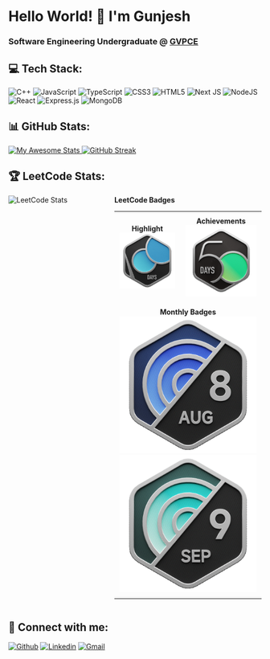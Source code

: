 # Hello World! 👋 I'm Gunjesh
### Software Engineering Undergraduate @ [GVPCE](https://gvpce.ac.in/)

## 💻 Tech Stack:
![C++](https://img.shields.io/badge/c++-%2300599C.svg?style=for-the-badge&logo=c%2B%2B&logoColor=white) 
![JavaScript](https://img.shields.io/badge/javascript-%23323330.svg?style=for-the-badge&logo=javascript&logoColor=%23F7DF1E) 
![TypeScript](https://img.shields.io/badge/typescript-%23007ACC.svg?style=for-the-badge&logo=typescript&logoColor=white) 
![CSS3](https://img.shields.io/badge/css3-%231572B6.svg?style=for-the-badge&logo=css3&logoColor=white) 
![HTML5](https://img.shields.io/badge/html5-%23E34F26.svg?style=for-the-badge&logo=html5&logoColor=white) 
![Next JS](https://img.shields.io/badge/Next-black?style=for-the-badge&logo=next.js&logoColor=white) 
![NodeJS](https://img.shields.io/badge/node.js-6DA55F?style=for-the-badge&logo=node.js&logoColor=white) 
![React](https://img.shields.io/badge/react-%2320232a.svg?style=for-the-badge&logo=react&logoColor=%2361DAFB) 
![Express.js](https://img.shields.io/badge/express.js-%23404d59.svg?style=for-the-badge&logo=express&logoColor=%2361DAFB) 
![MongoDB](https://img.shields.io/badge/MongoDB-%234ea94b.svg?style=for-the-badge&logo=mongodb&logoColor=white)

## 📊 GitHub Stats:
<div align="left">
  <a href="https://git.io/awesome-stats-card">
    <img src="https://awesome-github-stats.azurewebsites.net/user-stats/gunjesh843?cardType=github&theme=github-dark&preferLogin=false&Background=00000000&Border=00000000" alt="My Awesome Stats" />
  </a>
  <a href="https://git.io/streak-stats">
    <img src="https://github-readme-streak-stats.herokuapp.com?user=gunjesh843&theme=transparent&hide_border=true" alt="GitHub Streak" />
  </a>
</div>

## 🏆 LeetCode Stats:
<div align="left">
  <div style="display: flex; flex-direction: row; align-items: flex-start;">
    <img src="https://leetcard.jacoblin.cool/gunjesh843?theme=radical&font=Fenix&ext=heatmap" alt="LeetCode Stats" width="495" />
    <div style="margin-left: 20px;">
      <strong>LeetCode Badges</strong><br>
      <table>
        <tr>
          <td style="text-align: center; padding: 10px;">
            <strong>Highlight</strong><br>
            <img src="2024-100.gif" alt="Highlight Badge" />
          </td>
          <td style="text-align: center; padding: 10px;">
            <strong>Achievements</strong><br>
            <img src="2024-50.gif" alt="Achievement Badge 1" /><br>
            <!-- Add more achievement badges as needed -->
          </td>
        </tr>
        <tr>
          <td colspan="2" style="text-align: center; padding: 10px;">
            <strong>Monthly Badges</strong><br>
            <img src="2024-08.gif" alt="Monthly Badge 1" />
            <img src="2024-09.gif" alt="Monthly Badge 2" />
          </td>
        </tr>
      </table>
    </div>
  </div>
</div>

## 🤝 Connect with me:
[![Github](https://img.shields.io/badge/-Github-000?style=flat&logo=Github&logoColor=white)](https://github.com/gunjesh843)
[![Linkedin](https://img.shields.io/badge/-LinkedIn-blue?style=flat&logo=Linkedin&logoColor=white)](https://www.linkedin.com/in/gunjeshkumar)
[![Gmail](https://img.shields.io/badge/-Gmail-c14438?style=flat&logo=Gmail&logoColor=white)](mailto:gunjesh843@gmail.com)
